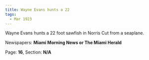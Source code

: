 ```yaml
---  
title: Wayne Evans hunts a 22  
tags:  
  - Mar 1923  
---  
```

  
Wayne Evans hunts a 22 foot sawfish in Norris Cut from a seaplane.  
  
Newspapers: **Miami Morning News or The Miami Herald**  
  
Page: **16**, Section: **N/A** 
